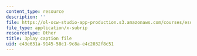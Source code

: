 ```yaml
---
content_type: resource
description: ''
file: https://ol-ocw-studio-app-production.s3.amazonaws.com/courses/esd-051j-engineering-innovation-and-design-fall-2012/c43e631a914558c19c8ae4c2032f8c51_ET15GHDbbeA.vtt
file_type: application/x-subrip
resourcetype: Other
title: 3play caption file
uid: c43e631a-9145-58c1-9c8a-e4c2032f8c51
---
```

